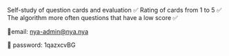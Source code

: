 Self-study of question cards and evaluation :white_check_mark:
Rating of cards from 1 to 5 :white_check_mark:
The algorithm more often questions that have a low  score :white_check_mark:


:e-mail:email: nya-admin@nya.nya

:lock_with_ink_pen: password: 1qazxcvBG
